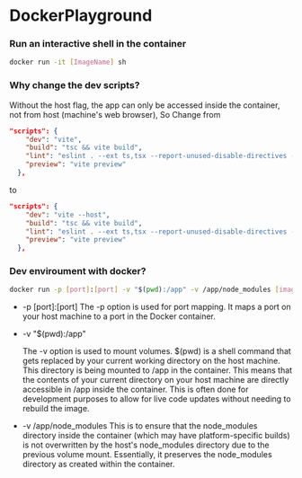 # DockerPlayground

### Run an interactive shell in the container

```sh
docker run -it [ImageName] sh
```

### Why change the dev scripts?

Without the host flag, the app can only be accessed inside the container, not from host (machine's web browser),
So Change from

```json
"scripts": {
    "dev": "vite",
    "build": "tsc && vite build",
    "lint": "eslint . --ext ts,tsx --report-unused-disable-directives --max-warnings 0",
    "preview": "vite preview"
  },
```

to

```json
"scripts": {
    "dev": "vite --host",
    "build": "tsc && vite build",
    "lint": "eslint . --ext ts,tsx --report-unused-disable-directives --max-warnings 0",
    "preview": "vite preview"
  },
```

### Dev enviroument with docker?

```sh
docker run -p [port]:[port] -v "$(pwd):/app" -v /app/node_modules [imageName]
```

- -p [port]:[port]
  The -p option is used for port mapping. It maps a port on your host machine to a port in the Docker container.
- -v "$(pwd):/app"

  The -v option is used to mount volumes.
  $(pwd) is a shell command that gets replaced by your current working directory on the host machine. This directory is being mounted to /app in the container.
  This means that the contents of your current directory on your host machine are directly accessible in /app inside the container. This is often done for development purposes to allow for live code updates without needing to rebuild the image.

- -v /app/node_modules
  This is to ensure that the node_modules directory inside the container (which may have platform-specific builds) is not overwritten by the host's node_modules directory due to the previous volume mount. Essentially, it preserves the node_modules directory as created within the container.
